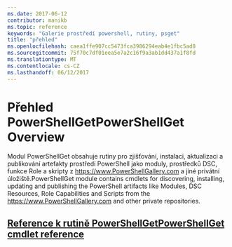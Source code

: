 ```yaml
---
ms.date: 2017-06-12
contributor: manikb
ms.topic: reference
keywords: "Galerie prostředí powershell, rutiny, psget"
title: "přehled"
ms.openlocfilehash: caea1ffe907cc5473fca3986294eab4e1fbc5ad8
ms.sourcegitcommit: 75f70c7df01eea5e7a2c16f9a3ab1dd437a1f8fd
ms.translationtype: MT
ms.contentlocale: cs-CZ
ms.lasthandoff: 06/12/2017
---
```

# <a name="powershellget-overview"></a><span data-ttu-id="76112-103">Přehled PowerShellGet</span><span class="sxs-lookup"><span data-stu-id="76112-103">PowerShellGet Overview</span></span>

<span data-ttu-id="76112-104">Modul PowerShellGet obsahuje rutiny pro zjišťování, instalaci, aktualizaci a publikování artefakty prostředí PowerShell jako moduly, prostředků DSC, funkce Role a skripty z https://www.PowerShellGallery.com a jiné privátní úložiště.</span><span class="sxs-lookup"><span data-stu-id="76112-104">PowerShellGet module contains cmdlets for discovering, installing, updating and publishing the PowerShell artifacts like Modules, DSC Resources, Role Capabilities and Scripts from the https://www.PowerShellGallery.com and other private repositories.</span></span>

## <a name="powershellget-cmdlet-referencepsgetcmdletsreferencemd"></a>[<span data-ttu-id="76112-105">Reference k rutině PowerShellGet</span><span class="sxs-lookup"><span data-stu-id="76112-105">PowerShellGet cmdlet reference</span></span>](./psget_cmdlets_reference.md)

